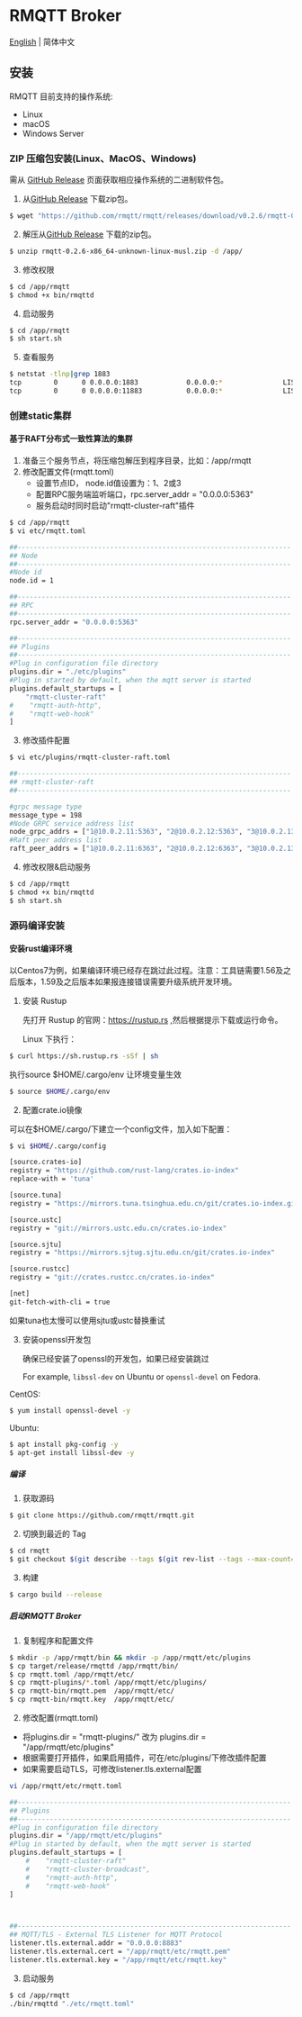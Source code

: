 # RMQTT Broker

[English](../en_US/install.md)  | 简体中文

## 安装

RMQTT 目前支持的操作系统:

- Linux
- macOS
- Windows Server

### ZIP 压缩包安装(Linux、MacOS、Windows)

需从 [GitHub Release](https://github.com/rmqtt/rmqtt/releases) 页面获取相应操作系统的二进制软件包。

1. 从[GitHub Release](https://github.com/rmqtt/rmqtt/releases) 下载zip包。

```bash
$ wget "https://github.com/rmqtt/rmqtt/releases/download/v0.2.6/rmqtt-0.2.6-x86_64-unknown-linux-musl.zip"
```

2. 解压从[GitHub Release](https://github.com/rmqtt/rmqtt/releases) 下载的zip包。

```bash
$ unzip rmqtt-0.2.6-x86_64-unknown-linux-musl.zip -d /app/
```

3. 修改权限

```bash
$ cd /app/rmqtt
$ chmod +x bin/rmqttd
```

4. 启动服务

```bash
$ cd /app/rmqtt
$ sh start.sh
```

5. 查看服务

```bash
$ netstat -tlnp|grep 1883
tcp        0      0 0.0.0.0:1883            0.0.0.0:*               LISTEN      3312/./bin/rmqttd
tcp        0      0 0.0.0.0:11883           0.0.0.0:*               LISTEN      3312/./bin/rmqttd
```

### 创建static集群

#### 基于RAFT分布式一致性算法的集群

1. 准备三个服务节点，将压缩包解压到程序目录，比如：/app/rmqtt
2. 修改配置文件(rmqtt.toml)
    - 设置节点ID， node.id值设置为：1、2或3
    - 配置RPC服务端监听端口，rpc.server_addr = "0.0.0.0:5363"
    - 服务启动时同时启动"rmqtt-cluster-raft"插件

```bash
$ cd /app/rmqtt
$ vi etc/rmqtt.toml

##--------------------------------------------------------------------
## Node
##--------------------------------------------------------------------
#Node id
node.id = 1

##--------------------------------------------------------------------
## RPC
##--------------------------------------------------------------------
rpc.server_addr = "0.0.0.0:5363"

##--------------------------------------------------------------------
## Plugins
##--------------------------------------------------------------------
#Plug in configuration file directory
plugins.dir = "./etc/plugins"
#Plug in started by default, when the mqtt server is started
plugins.default_startups = [
    "rmqtt-cluster-raft"
#    "rmqtt-auth-http",
#    "rmqtt-web-hook"
]
```

3. 修改插件配置

```bash
$ vi etc/plugins/rmqtt-cluster-raft.toml

##--------------------------------------------------------------------
## rmqtt-cluster-raft
##--------------------------------------------------------------------

#grpc message type
message_type = 198
#Node GRPC service address list
node_grpc_addrs = ["1@10.0.2.11:5363", "2@10.0.2.12:5363", "3@10.0.2.13:5363"]
#Raft peer address list
raft_peer_addrs = ["1@10.0.2.11:6363", "2@10.0.2.12:6363", "3@10.0.2.13:6363"]

```

4. 修改权限&启动服务

```bash
$ cd /app/rmqtt
$ chmod +x bin/rmqttd
$ sh start.sh
```

### 源码编译安装

#### 安装rust编译环境

以Centos7为例，如果编译环境已经存在跳过此过程。注意：工具链需要1.56及之后版本，1.59及之后版本如果报连接错误需要升级系统开发环境。

1. 安装 Rustup

   先打开 Rustup 的官网：https://rustup.rs ,然后根据提示下载或运行命令。

   Linux 下执行：

```bash
$ curl https://sh.rustup.rs -sSf | sh
```

执行source $HOME/.cargo/env 让环境变量生效

```bash
$ source $HOME/.cargo/env
```

2. 配置crate.io镜像

可以在$HOME/.cargo/下建立一个config文件，加入如下配置：

```bash
$ vi $HOME/.cargo/config

[source.crates-io]
registry = "https://github.com/rust-lang/crates.io-index"
replace-with = 'tuna'

[source.tuna]
registry = "https://mirrors.tuna.tsinghua.edu.cn/git/crates.io-index.git"

[source.ustc]
registry = "git://mirrors.ustc.edu.cn/crates.io-index"

[source.sjtu]
registry = "https://mirrors.sjtug.sjtu.edu.cn/git/crates.io-index"

[source.rustcc]
registry = "git://crates.rustcc.cn/crates.io-index"

[net]
git-fetch-with-cli = true
```

如果tuna也太慢可以使用sjtu或ustc替换重试

3. 安装openssl开发包

   确保已经安装了openssl的开发包，如果已经安装跳过

   For example, `libssl-dev` on Ubuntu or `openssl-devel` on Fedora.

CentOS:

```bash
$ yum install openssl-devel -y
```

Ubuntu:

```bash
$ apt install pkg-config -y
$ apt-get install libssl-dev -y
```

##### 编译

1. 获取源码

```bash
$ git clone https://github.com/rmqtt/rmqtt.git
```

2. 切换到最近的 Tag

```bash
$ cd rmqtt
$ git checkout $(git describe --tags $(git rev-list --tags --max-count=1))
```

3. 构建

```bash
$ cargo build --release
```

##### 启动RMQTT Broker

1. 复制程序和配置文件

```bash
$ mkdir -p /app/rmqtt/bin && mkdir -p /app/rmqtt/etc/plugins
$ cp target/release/rmqttd /app/rmqtt/bin/
$ cp rmqtt.toml /app/rmqtt/etc/
$ cp rmqtt-plugins/*.toml /app/rmqtt/etc/plugins/
$ cp rmqtt-bin/rmqtt.pem  /app/rmqtt/etc/
$ cp rmqtt-bin/rmqtt.key  /app/rmqtt/etc/
```

2. 修改配置(rmqtt.toml)

- 将plugins.dir = "rmqtt-plugins/" 改为 plugins.dir = "/app/rmqtt/etc/plugins"
- 根据需要打开插件，如果启用插件，可在/etc/plugins/下修改插件配置
- 如果需要启动TLS，可修改listener.tls.external配置

```bash
vi /app/rmqtt/etc/rmqtt.toml

##--------------------------------------------------------------------
## Plugins
##--------------------------------------------------------------------
#Plug in configuration file directory
plugins.dir = "/app/rmqtt/etc/plugins"
#Plug in started by default, when the mqtt server is started
plugins.default_startups = [
    #    "rmqtt-cluster-raft"
    #    "rmqtt-cluster-broadcast",
    #    "rmqtt-auth-http",
    #    "rmqtt-web-hook"
]



##--------------------------------------------------------------------
## MQTT/TLS - External TLS Listener for MQTT Protocol
listener.tls.external.addr = "0.0.0.0:8883"
listener.tls.external.cert = "/app/rmqtt/etc/rmqtt.pem"
listener.tls.external.key = "/app/rmqtt/etc/rmqtt.key"
```

3. 启动服务

```bash
$ cd /app/rmqtt
./bin/rmqttd "./etc/rmqtt.toml"
```















